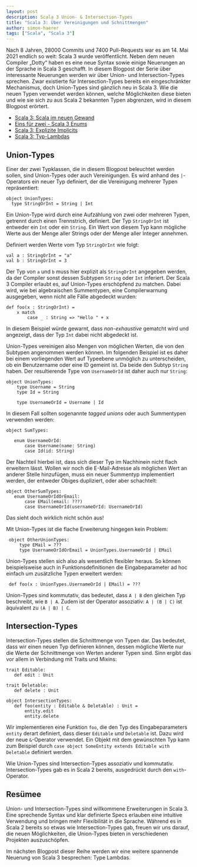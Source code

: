 ```yaml
---
layout: post
description: Scala 3 Union- & Intersection-Types
title: "Scala 3: Über Vereinigungen und Schnittmengen"
author: simon-haerer
tags: ["Scala", "Scala 3"]
---
```



Nach 8 Jahren, 28000 Commits und 7400 Pull-Requests war es am 14. Mai
2021 endlich so weit: Scala 3 wurde veröffentlicht. Neben dem neuen
Compiler „Dotty“ haben es eine neue Syntax sowie einige Neuerungen an
der Sprache in Scala 3 geschafft. In diesem Blogpost der Serie über
interessante Neuerungen werden wir über Union- und Intersection-Types
sprechen. Zwar existierte für Intersection-Types bereits ein
eingeschränkter Mechanismus, doch Union-Types sind gänzlich neu in
Scala 3. Wie die neuen Typen verwendet werden können, welche
Möglichkeiten diese bieten und wie sie sich zu aus Scala 2 bekannten
Typen abgrenzen, wird in diesem Blogpost erörtert.

<!-- more start -->

- [Scala 3: Scala im neuen Gewand](https://funktionale-programmierung.de/2021/07/13/scala-3-intro.html)
- [Eins für zwei - Scala 3 Enums](https://funktionale-programmierung.de/2021/07/19/scala-3-enum.html)
- [Scala 3: Explizite Implicits](https://funktionale-programmierung.de/2022/02/18/scala-3-implicits.html)
- [Scala 3: Typ-Lambdas](https://funktionale-programmierung.de/2022/09/01/scala3-type-lambdas.html)

## Union-Types

Einer der zwei Typklassen, die in diesem Blogpost beleuchtet werden
sollen, sind Union-Types oder auch Vereinigungen. Es wird anhand des
`|`-Operators ein neuer Typ definiert, der die Vereinigung mehrerer
Typen repräsentiert:

    object UnionTypes:
      type StringOrInt = String | Int


Ein Union-Type wird durch eine Aufzählung von zwei oder mehreren
Typen, getrennt durch einen Trennstrich, definiert. Der Typ
`StringOrInt` ist entweder ein `Int` oder ein `String`. Ein Wert von
diesem Typ kann mögliche Werte aus der Menge aller Strings oder der
Menge aller Integer annehmen.

Definiert werden Werte vom Typ `StringOrInt` wie folgt:

    val a : StringOrInt = "a"
    val b : StringOrInt = 3

Der Typ von `a` und `b` muss hier explizit als `StringOrInt` angegeben
werden, da der Compiler sonst dessen Subtypen `String` oder `Int`
inferiert. Der Scala 3 Compiler erlaubt es, auf Union-Types
erschöpfend zu matchen. Dabei wird, wie bei algebraischen Summentypen,
eine Compilerwarnung ausgegeben, wenn nicht alle Fälle abgedeckt
wurden:

    def foo(x : StringOrInt) =
        x match
            case _ : String => "Hello " + x



In diesem Beispiel würde gewarnt, dass _non-exhaustive_ gematcht wird und
angezeigt, dass der Typ `Int` dabei nicht abgedeckt ist. 
    
Union-Types vereinigen also Mengen von möglichen Werten, die von den
Subtypen angenommen werden können. Im folgenden Beispiel ist es daher
bei einem vorliegenden Wert auf Typeebene unmöglich zu unterscheiden,
ob ein Benutzername oder eine ID gemeint ist. Da beide den Subtyp `String`
haben. Der resultierende Type von `UsernameOrId` ist daher auch nur `String`:

    object UnionTypes:
        type Username = String
        type Id = String

        type UsernameOrId = Username | Id


In diesem Fall sollten sogenannte _tagged unions_ oder auch
Summentypen verwenden werden:

    object SumTypes:

       enum UsernameOrId:
           case Username(name: String)
           case Id(id: String)


Der Nachteil hierbei ist, dass sich dieser Typ im Nachhinein nicht
flach erweitern lässt. Wollen wir noch die E-Mail-Adresse als
möglichen Wert an anderer Stelle hinzufügen, muss ein neuer
Summentyp implementiert werden, der entweder Obiges dupliziert, oder
aber schachtelt:

    object OtherSumTypes:
       enum UsernameOrIdOrEmail:
           case EMail(email: ???)
           case UsernameOrId(usernameOrId: UsernameOrId)
    

 Das sieht doch wirklich nicht schön aus! 

 Mit Union-Types ist die flache Erweiterung hingegen kein Problem:

     object OtherUnionTypes:
         type EMail = ???
         type UsernameOrIdOrEmail = UnionTypes.UsernameOrId | EMail

 Union-Types stellen sich also als wesentlich flexibler heraus. So
 können beispielsweise auch in Funktionsdefinitionen die
 Eingabeparameter ad hoc einfach um zusätzliche Typen erweitert werden:
 
     def foo(x : UnionTypes.UsernameOrId | EMail) = ???

 Union-Types sind kommutativ, das bedeutet, dass `A | B` den gleichen
 Typ beschreibt, wie `B | A`. Zudem ist der Operator assoziativ: `A |
 (B | C)` ist äquivalent zu `(A | B) | C`.


## Intersection-Types

Intersection-Types stellen die Schnittmenge von Typen dar. Das
bedeutet, dass wir einen neuen Typ definieren können, dessen
mögliche Werte nur die Werte der Schnittmenge von Werten anderer Typen
sind. Sinn ergibt das vor allem in Verbindung mit Traits und Mixins:

    trait Editable:
       def edit : Unit
    
    trait Deletable:
       def delete : Unit
    
    object IntersectionTypes:
       def foo(entity : Editable & Deletable) : Unit =
           entity.edit
           entity.delete

Wir implementieren eine Funktion `foo`, die den Typ des
Eingabeparameters `entity` derart definiert, dass dieser `Editable`
_und_ `Deletable` ist. Dazu wird der neue `&`-Operator
verwendet. Ein Objekt mit dem gewünschten Typ kann zum Beispiel durch 
`case object SomeEntity extends Editable with Deletable` definiert werden.
    
Wie Union-Types sind Intersection-Types assoziativ und
kommutativ. Intersection-Types gab es in Scala 2 bereits, ausgedrückt
durch den `with`-Operator. 


## Resümee

Union- und Intersection-Types sind willkommene Erweiterungen in
Scala 3. Eine sprechende Syntax und klar definierte Specs 
erlauben eine intuitive Verwendung und bringen mehr Flexibilität in
die Sprache. Während es in Scala 2 bereits so etwas wie
Intersection-Types gab, freuen wir uns darauf, die neuen Möglichkeiten,
die Union-Types bieten in verschiedenen Projekten auszuschöpfen.

Im nächsten Blogpost dieser Reihe werden wir eine weitere spannende
Neuerung von Scala 3 besprechen: Type Lambdas.
